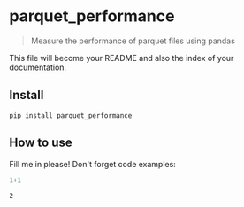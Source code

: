# parquet_performance
> Measure the performance of parquet files using pandas


This file will become your README and also the index of your documentation.

## Install

`pip install parquet_performance`

## How to use

Fill me in please! Don't forget code examples:

```python
1+1
```




    2


